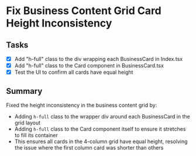 # Fix Business Content Grid Card Height Inconsistency

## Tasks
- [x] Add "h-full" class to the div wrapping each BusinessCard in Index.tsx
- [x] Add "h-full" class to the Card component in BusinessCard.tsx
- [x] Test the UI to confirm all cards have equal height

## Summary
Fixed the height inconsistency in the business content grid by:
- Adding `h-full` class to the wrapper div around each BusinessCard in the grid layout
- Adding `h-full` class to the Card component itself to ensure it stretches to fill its container
- This ensures all cards in the 4-column grid have equal height, resolving the issue where the first column card was shorter than others
